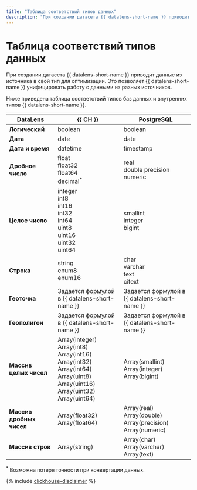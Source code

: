 ```yaml
---
title: "Таблица соответствий типов данных"
description: "При создании датасета {{ datalens-short-name }} приводит данные из источника в свой тип для оптимизации. Это позволяет {{ datalens-short-name }} унифицировать работу с данными из разных источников."
---
```


# Таблица соответствий типов данных

При создании датасета {{ datalens-short-name }} приводит данные из источника в свой тип для оптимизации.
Это позволяет {{ datalens-short-name }} унифицировать работу с данными из разных источников.

Ниже приведена таблица соответствий типов баз данных и внутренних типов {{ datalens-short-name }}.

DataLens | {{ CH }} | PostgreSQL |
----- | ----- | ----- |
**Логический** | boolean | boolean |
**Дата** | date | date |
**Дата и время** | datetime | timestamp |
**Дробное число** | float<br/>float32<br/>float64<br/>decimal<sup>*</sup> | real<br/>double precision<br/>numeric |
**Целое число** | integer<br/>int8<br/>int16<br/>int32<br/>int64<br/>uint8<br/>uint16<br/>uint32<br/>uint64 | smallint<br/>integer<br/>bigint |
**Строка** | string<br/>enum8<br/>enum16 | char<br/>varchar<br/>text<br/>citext<br/> |
**Геоточка** | Задается формулой в {{ datalens-short-name }} | Задается формулой в {{ datalens-short-name }} |
**Геополигон** | Задается формулой в {{ datalens-short-name }} | Задается формулой в {{ datalens-short-name }} |
**Массив целых чисел** | Array(integer)<br/> Array(int8)<br/>Array(int16)<br/>Array(int32)<br/>Array(int64)<br/>Array(uint8)<br/>Array(uint16)<br/>Array(uint32)<br/>Array(uint64) | Array(smallint)<br/>Array(integer)<br/>Array(bigint) |
**Массив дробных чисел** | Array(float32)<br/>Array(float64) | Array(real)<br/>Array(double)<br/>Array(precision)<br/>Array(numeric)|
**Массив строк** | Array(string) | Array(char)<br/>Array(varchar)<br/>Array(text) |

<sup>*</sup> Возможна потеря точности при конвертации данных.

{% include [clickhouse-disclaimer](../../_includes/clickhouse-disclaimer.md) %}
